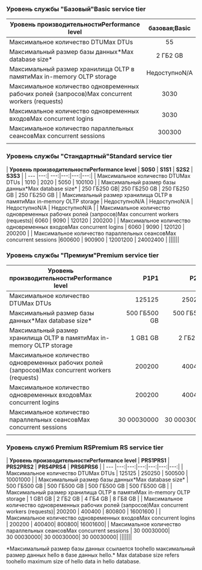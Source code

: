 <!--
Used in:
sql-database-performance-guidance.md  
sql-database-resource-limits.md
sql-database-service-tiers.md  
-->

### <a name="basic-service-tier"></a><span data-ttu-id="10498-101">Уровень службы "Базовый"</span><span class="sxs-lookup"><span data-stu-id="10498-101">Basic service tier</span></span>
| <span data-ttu-id="10498-102">**Уровень производительности**</span><span class="sxs-lookup"><span data-stu-id="10498-102">**Performance level**</span></span> | <span data-ttu-id="10498-103">**базовая;**</span><span class="sxs-lookup"><span data-stu-id="10498-103">**Basic**</span></span> |
| --- | :---: |
| <span data-ttu-id="10498-104">Максимальное количество DTU</span><span class="sxs-lookup"><span data-stu-id="10498-104">Max DTUs</span></span> | <span data-ttu-id="10498-105">5</span><span class="sxs-lookup"><span data-stu-id="10498-105">5</span></span> |
| <span data-ttu-id="10498-106">Максимальный размер базы данных*</span><span class="sxs-lookup"><span data-stu-id="10498-106">Max database size*</span></span> |<span data-ttu-id="10498-107">2 ГБ</span><span class="sxs-lookup"><span data-stu-id="10498-107">2 GB</span></span>|
| <span data-ttu-id="10498-108">Максимальный размер хранилища OLTP в памяти</span><span class="sxs-lookup"><span data-stu-id="10498-108">Max in-memory OLTP storage</span></span> |<span data-ttu-id="10498-109">Недоступно</span><span class="sxs-lookup"><span data-stu-id="10498-109">N/A</span></span> |
| <span data-ttu-id="10498-110">Максимальное количество одновременных рабочих ролей (запросов)</span><span class="sxs-lookup"><span data-stu-id="10498-110">Max concurrent workers (requests)</span></span> |<span data-ttu-id="10498-111">30</span><span class="sxs-lookup"><span data-stu-id="10498-111">30</span></span> |
| <span data-ttu-id="10498-112">Максимальное количество одновременных входов</span><span class="sxs-lookup"><span data-stu-id="10498-112">Max concurrent logins</span></span> |<span data-ttu-id="10498-113">30</span><span class="sxs-lookup"><span data-stu-id="10498-113">30</span></span> |
| <span data-ttu-id="10498-114">Максимальное количество параллельных сеансов</span><span class="sxs-lookup"><span data-stu-id="10498-114">Max concurrent sessions</span></span> |<span data-ttu-id="10498-115">300</span><span class="sxs-lookup"><span data-stu-id="10498-115">300</span></span> |
|||

### <a name="standard-service-tier"></a><span data-ttu-id="10498-116">Уровень службы "Стандартный"</span><span class="sxs-lookup"><span data-stu-id="10498-116">Standard service tier</span></span>
| <span data-ttu-id="10498-117">**Уровень производительности**</span><span class="sxs-lookup"><span data-stu-id="10498-117">**Performance level**</span></span> | <span data-ttu-id="10498-118">**S0**</span><span class="sxs-lookup"><span data-stu-id="10498-118">**S0**</span></span> | <span data-ttu-id="10498-119">**S1**</span><span class="sxs-lookup"><span data-stu-id="10498-119">**S1**</span></span> | <span data-ttu-id="10498-120">**S2**</span><span class="sxs-lookup"><span data-stu-id="10498-120">**S2**</span></span> | <span data-ttu-id="10498-121">**S3**</span><span class="sxs-lookup"><span data-stu-id="10498-121">**S3**</span></span> |
| --- |---:| ---:|---:|---:|---:|
| <span data-ttu-id="10498-122">Максимальное количество DTU</span><span class="sxs-lookup"><span data-stu-id="10498-122">Max DTUs</span></span> | <span data-ttu-id="10498-123">10</span><span class="sxs-lookup"><span data-stu-id="10498-123">10</span></span> | <span data-ttu-id="10498-124">20</span><span class="sxs-lookup"><span data-stu-id="10498-124">20</span></span> | <span data-ttu-id="10498-125">50</span><span class="sxs-lookup"><span data-stu-id="10498-125">50</span></span> | <span data-ttu-id="10498-126">100</span><span class="sxs-lookup"><span data-stu-id="10498-126">100</span></span> |
| <span data-ttu-id="10498-127">Максимальный размер базы данных*</span><span class="sxs-lookup"><span data-stu-id="10498-127">Max database size*</span></span> | <span data-ttu-id="10498-128">250 ГБ</span><span class="sxs-lookup"><span data-stu-id="10498-128">250 GB</span></span>| <span data-ttu-id="10498-129">250 ГБ</span><span class="sxs-lookup"><span data-stu-id="10498-129">250 GB</span></span> | <span data-ttu-id="10498-130">250 ГБ</span><span class="sxs-lookup"><span data-stu-id="10498-130">250 GB</span></span> | <span data-ttu-id="10498-131">250 ГБ</span><span class="sxs-lookup"><span data-stu-id="10498-131">250 GB</span></span> |
| <span data-ttu-id="10498-132">Максимальный размер хранилища OLTP в памяти</span><span class="sxs-lookup"><span data-stu-id="10498-132">Max in-memory OLTP storage</span></span> | <span data-ttu-id="10498-133">Недоступно</span><span class="sxs-lookup"><span data-stu-id="10498-133">N/A</span></span> | <span data-ttu-id="10498-134">Недоступно</span><span class="sxs-lookup"><span data-stu-id="10498-134">N/A</span></span> | <span data-ttu-id="10498-135">Недоступно</span><span class="sxs-lookup"><span data-stu-id="10498-135">N/A</span></span> | <span data-ttu-id="10498-136">Недоступно</span><span class="sxs-lookup"><span data-stu-id="10498-136">N/A</span></span> |
| <span data-ttu-id="10498-137">Максимальное количество одновременных рабочих ролей (запросов)</span><span class="sxs-lookup"><span data-stu-id="10498-137">Max concurrent workers (requests)</span></span>| <span data-ttu-id="10498-138">60</span><span class="sxs-lookup"><span data-stu-id="10498-138">60</span></span> | <span data-ttu-id="10498-139">90</span><span class="sxs-lookup"><span data-stu-id="10498-139">90</span></span> | <span data-ttu-id="10498-140">120</span><span class="sxs-lookup"><span data-stu-id="10498-140">120</span></span> | <span data-ttu-id="10498-141">200</span><span class="sxs-lookup"><span data-stu-id="10498-141">200</span></span> |
| <span data-ttu-id="10498-142">Максимальное количество одновременных входов</span><span class="sxs-lookup"><span data-stu-id="10498-142">Max concurrent logins</span></span> | <span data-ttu-id="10498-143">60</span><span class="sxs-lookup"><span data-stu-id="10498-143">60</span></span> | <span data-ttu-id="10498-144">90</span><span class="sxs-lookup"><span data-stu-id="10498-144">90</span></span> | <span data-ttu-id="10498-145">120</span><span class="sxs-lookup"><span data-stu-id="10498-145">120</span></span> | <span data-ttu-id="10498-146">200</span><span class="sxs-lookup"><span data-stu-id="10498-146">200</span></span> |
| <span data-ttu-id="10498-147">Максимальное количество параллельных сеансов</span><span class="sxs-lookup"><span data-stu-id="10498-147">Max concurrent sessions</span></span> |<span data-ttu-id="10498-148">600</span><span class="sxs-lookup"><span data-stu-id="10498-148">600</span></span> | <span data-ttu-id="10498-149">900</span><span class="sxs-lookup"><span data-stu-id="10498-149">900</span></span> | <span data-ttu-id="10498-150">1200</span><span class="sxs-lookup"><span data-stu-id="10498-150">1200</span></span> | <span data-ttu-id="10498-151">2400</span><span class="sxs-lookup"><span data-stu-id="10498-151">2400</span></span> |
||||||

### <a name="premium-service-tier"></a><span data-ttu-id="10498-152">Уровень службы "Премиум"</span><span class="sxs-lookup"><span data-stu-id="10498-152">Premium service tier</span></span> 
| <span data-ttu-id="10498-153">**Уровень производительности**</span><span class="sxs-lookup"><span data-stu-id="10498-153">**Performance level**</span></span> | <span data-ttu-id="10498-154">**P1**</span><span class="sxs-lookup"><span data-stu-id="10498-154">**P1**</span></span> | <span data-ttu-id="10498-155">**P2**</span><span class="sxs-lookup"><span data-stu-id="10498-155">**P2**</span></span> | <span data-ttu-id="10498-156">**P4**</span><span class="sxs-lookup"><span data-stu-id="10498-156">**P4**</span></span> | <span data-ttu-id="10498-157">**P6**</span><span class="sxs-lookup"><span data-stu-id="10498-157">**P6**</span></span> | <span data-ttu-id="10498-158">**P11**</span><span class="sxs-lookup"><span data-stu-id="10498-158">**P11**</span></span> | <span data-ttu-id="10498-159">**P15**</span><span class="sxs-lookup"><span data-stu-id="10498-159">**P15**</span></span> | 
| --- |---:|---:|---:|---:|---:|---:|
| <span data-ttu-id="10498-160">Максимальное количество DTU</span><span class="sxs-lookup"><span data-stu-id="10498-160">Max DTUs</span></span> | <span data-ttu-id="10498-161">125</span><span class="sxs-lookup"><span data-stu-id="10498-161">125</span></span> | <span data-ttu-id="10498-162">250</span><span class="sxs-lookup"><span data-stu-id="10498-162">250</span></span> | <span data-ttu-id="10498-163">500</span><span class="sxs-lookup"><span data-stu-id="10498-163">500</span></span> | <span data-ttu-id="10498-164">1000</span><span class="sxs-lookup"><span data-stu-id="10498-164">1000</span></span> | <span data-ttu-id="10498-165">1750</span><span class="sxs-lookup"><span data-stu-id="10498-165">1750</span></span> | <span data-ttu-id="10498-166">4000</span><span class="sxs-lookup"><span data-stu-id="10498-166">4000</span></span> |
| <span data-ttu-id="10498-167">Максимальный размер базы данных*</span><span class="sxs-lookup"><span data-stu-id="10498-167">Max database size*</span></span> | <span data-ttu-id="10498-168">500 ГБ</span><span class="sxs-lookup"><span data-stu-id="10498-168">500 GB</span></span> | <span data-ttu-id="10498-169">500 ГБ</span><span class="sxs-lookup"><span data-stu-id="10498-169">500 GB</span></span> | <span data-ttu-id="10498-170">500 ГБ</span><span class="sxs-lookup"><span data-stu-id="10498-170">500  GB</span></span> | <span data-ttu-id="10498-171">500 ГБ</span><span class="sxs-lookup"><span data-stu-id="10498-171">500 GB</span></span> | <span data-ttu-id="10498-172">4 TБ</span><span class="sxs-lookup"><span data-stu-id="10498-172">4 TB</span></span> | <span data-ttu-id="10498-173">4 TБ</span><span class="sxs-lookup"><span data-stu-id="10498-173">4 TB</span></span> |
| <span data-ttu-id="10498-174">Максимальный размер хранилища OLTP в памяти</span><span class="sxs-lookup"><span data-stu-id="10498-174">Max in-memory OLTP storage</span></span> | <span data-ttu-id="10498-175">1 GB</span><span class="sxs-lookup"><span data-stu-id="10498-175">1 GB</span></span> | <span data-ttu-id="10498-176">2 ГБ</span><span class="sxs-lookup"><span data-stu-id="10498-176">2 GB</span></span> | <span data-ttu-id="10498-177">4 ГБ</span><span class="sxs-lookup"><span data-stu-id="10498-177">4 GB</span></span> | <span data-ttu-id="10498-178">8 ГБ</span><span class="sxs-lookup"><span data-stu-id="10498-178">8 GB</span></span> | <span data-ttu-id="10498-179">14 ГБ</span><span class="sxs-lookup"><span data-stu-id="10498-179">14 GB</span></span> | <span data-ttu-id="10498-180">32 ГБ</span><span class="sxs-lookup"><span data-stu-id="10498-180">32 GB</span></span> |
| <span data-ttu-id="10498-181">Максимальное количество одновременных рабочих ролей (запросов)</span><span class="sxs-lookup"><span data-stu-id="10498-181">Max concurrent workers (requests)</span></span>| <span data-ttu-id="10498-182">200</span><span class="sxs-lookup"><span data-stu-id="10498-182">200</span></span> | <span data-ttu-id="10498-183">400</span><span class="sxs-lookup"><span data-stu-id="10498-183">400</span></span> | <span data-ttu-id="10498-184">800</span><span class="sxs-lookup"><span data-stu-id="10498-184">800</span></span> | <span data-ttu-id="10498-185">1600</span><span class="sxs-lookup"><span data-stu-id="10498-185">1600</span></span> | <span data-ttu-id="10498-186">2400</span><span class="sxs-lookup"><span data-stu-id="10498-186">2400</span></span> | <span data-ttu-id="10498-187">6400</span><span class="sxs-lookup"><span data-stu-id="10498-187">6400</span></span> |
| <span data-ttu-id="10498-188">Максимальное количество одновременных входов</span><span class="sxs-lookup"><span data-stu-id="10498-188">Max concurrent logins</span></span> | <span data-ttu-id="10498-189">200</span><span class="sxs-lookup"><span data-stu-id="10498-189">200</span></span> | <span data-ttu-id="10498-190">400</span><span class="sxs-lookup"><span data-stu-id="10498-190">400</span></span>| <span data-ttu-id="10498-191">800</span><span class="sxs-lookup"><span data-stu-id="10498-191">800</span></span>| <span data-ttu-id="10498-192">1600</span><span class="sxs-lookup"><span data-stu-id="10498-192">1600</span></span>| <span data-ttu-id="10498-193">2400</span><span class="sxs-lookup"><span data-stu-id="10498-193">2400</span></span>| <span data-ttu-id="10498-194">6400</span><span class="sxs-lookup"><span data-stu-id="10498-194">6400</span></span> |
| <span data-ttu-id="10498-195">Максимальное количество параллельных сеансов</span><span class="sxs-lookup"><span data-stu-id="10498-195">Max concurrent sessions</span></span> | <span data-ttu-id="10498-196">30 000</span><span class="sxs-lookup"><span data-stu-id="10498-196">30000</span></span>| <span data-ttu-id="10498-197">30 000</span><span class="sxs-lookup"><span data-stu-id="10498-197">30000</span></span>| <span data-ttu-id="10498-198">30 000</span><span class="sxs-lookup"><span data-stu-id="10498-198">30000</span></span>| <span data-ttu-id="10498-199">30 000</span><span class="sxs-lookup"><span data-stu-id="10498-199">30000</span></span>| <span data-ttu-id="10498-200">30 000</span><span class="sxs-lookup"><span data-stu-id="10498-200">30000</span></span>| <span data-ttu-id="10498-201">30 000</span><span class="sxs-lookup"><span data-stu-id="10498-201">30000</span></span> |
|||||||

### <a name="premium-rs-service-tier"></a><span data-ttu-id="10498-202">Уровень служб Premium RS</span><span class="sxs-lookup"><span data-stu-id="10498-202">Premium RS service tier</span></span> 
| <span data-ttu-id="10498-203">**Уровень производительности**</span><span class="sxs-lookup"><span data-stu-id="10498-203">**Performance level**</span></span> | <span data-ttu-id="10498-204">**PRS1**</span><span class="sxs-lookup"><span data-stu-id="10498-204">**PRS1**</span></span> | <span data-ttu-id="10498-205">**PRS2**</span><span class="sxs-lookup"><span data-stu-id="10498-205">**PRS2**</span></span> | <span data-ttu-id="10498-206">**PRS4**</span><span class="sxs-lookup"><span data-stu-id="10498-206">**PRS4**</span></span> | <span data-ttu-id="10498-207">**PRS6**</span><span class="sxs-lookup"><span data-stu-id="10498-207">**PRS6**</span></span> |
| --- |---:|---:|---:|---:|---:|---:|
| <span data-ttu-id="10498-208">Максимальное количество DTU</span><span class="sxs-lookup"><span data-stu-id="10498-208">Max DTUs</span></span> | <span data-ttu-id="10498-209">125</span><span class="sxs-lookup"><span data-stu-id="10498-209">125</span></span> | <span data-ttu-id="10498-210">250</span><span class="sxs-lookup"><span data-stu-id="10498-210">250</span></span> | <span data-ttu-id="10498-211">500</span><span class="sxs-lookup"><span data-stu-id="10498-211">500</span></span> | <span data-ttu-id="10498-212">1000</span><span class="sxs-lookup"><span data-stu-id="10498-212">1000</span></span> |
| <span data-ttu-id="10498-213">Максимальный размер базы данных*</span><span class="sxs-lookup"><span data-stu-id="10498-213">Max database size*</span></span> | <span data-ttu-id="10498-214">500 ГБ</span><span class="sxs-lookup"><span data-stu-id="10498-214">500 GB</span></span> | <span data-ttu-id="10498-215">500 ГБ</span><span class="sxs-lookup"><span data-stu-id="10498-215">500 GB</span></span> | <span data-ttu-id="10498-216">500 ГБ</span><span class="sxs-lookup"><span data-stu-id="10498-216">500  GB</span></span> | <span data-ttu-id="10498-217">500 ГБ</span><span class="sxs-lookup"><span data-stu-id="10498-217">500 GB</span></span> |
| <span data-ttu-id="10498-218">Максимальный размер хранилища OLTP в памяти</span><span class="sxs-lookup"><span data-stu-id="10498-218">Max in-memory OLTP storage</span></span> | <span data-ttu-id="10498-219">1 GB</span><span class="sxs-lookup"><span data-stu-id="10498-219">1 GB</span></span> | <span data-ttu-id="10498-220">2 ГБ</span><span class="sxs-lookup"><span data-stu-id="10498-220">2 GB</span></span> | <span data-ttu-id="10498-221">4 ГБ</span><span class="sxs-lookup"><span data-stu-id="10498-221">4 GB</span></span> | <span data-ttu-id="10498-222">8 ГБ</span><span class="sxs-lookup"><span data-stu-id="10498-222">8 GB</span></span> |
| <span data-ttu-id="10498-223">Максимальное количество одновременных рабочих ролей (запросов)</span><span class="sxs-lookup"><span data-stu-id="10498-223">Max concurrent workers (requests)</span></span>| <span data-ttu-id="10498-224">200</span><span class="sxs-lookup"><span data-stu-id="10498-224">200</span></span> | <span data-ttu-id="10498-225">400</span><span class="sxs-lookup"><span data-stu-id="10498-225">400</span></span> | <span data-ttu-id="10498-226">800</span><span class="sxs-lookup"><span data-stu-id="10498-226">800</span></span> | <span data-ttu-id="10498-227">1600</span><span class="sxs-lookup"><span data-stu-id="10498-227">1600</span></span> |
| <span data-ttu-id="10498-228">Максимальное количество одновременных входов</span><span class="sxs-lookup"><span data-stu-id="10498-228">Max concurrent logins</span></span> | <span data-ttu-id="10498-229">200</span><span class="sxs-lookup"><span data-stu-id="10498-229">200</span></span> | <span data-ttu-id="10498-230">400</span><span class="sxs-lookup"><span data-stu-id="10498-230">400</span></span>| <span data-ttu-id="10498-231">800</span><span class="sxs-lookup"><span data-stu-id="10498-231">800</span></span>| <span data-ttu-id="10498-232">1600</span><span class="sxs-lookup"><span data-stu-id="10498-232">1600</span></span>|
| <span data-ttu-id="10498-233">Максимальное количество параллельных сеансов</span><span class="sxs-lookup"><span data-stu-id="10498-233">Max concurrent sessions</span></span> | <span data-ttu-id="10498-234">30 000</span><span class="sxs-lookup"><span data-stu-id="10498-234">30000</span></span>| <span data-ttu-id="10498-235">30 000</span><span class="sxs-lookup"><span data-stu-id="10498-235">30000</span></span>| <span data-ttu-id="10498-236">30 000</span><span class="sxs-lookup"><span data-stu-id="10498-236">30000</span></span>| <span data-ttu-id="10498-237">30 000</span><span class="sxs-lookup"><span data-stu-id="10498-237">30000</span></span>|
|||||||

<span data-ttu-id="10498-238">\*Максимальный размер базы данных ссылается toohello максимальный размер данных hello в базе данных hello.</span><span class="sxs-lookup"><span data-stu-id="10498-238">\* Max database size refers toohello maximum size of hello data in hello database.</span></span> 
